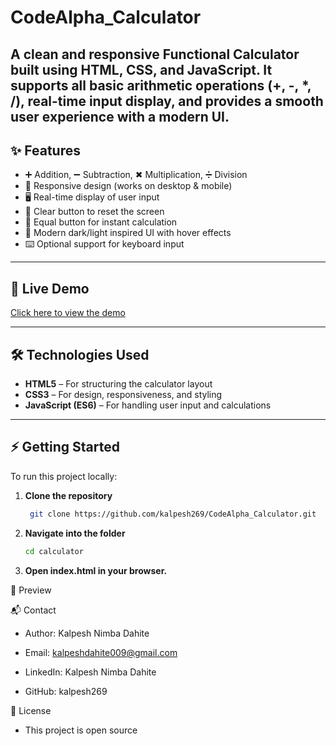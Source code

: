 # CodeAlpha_Calculator
A clean and responsive Functional Calculator built using HTML, CSS, and JavaScript. It supports all basic arithmetic operations (+, -, *, /), real-time input display, and provides a smooth user experience with a modern UI.
---

## ✨ Features
- ➕ Addition, ➖ Subtraction, ✖ Multiplication, ➗ Division
- 📱 Responsive design (works on desktop & mobile)
- 🖥️ Real-time display of user input
- 🧹 Clear button to reset the screen
- 🟰 Equal button for instant calculation
- 🎨 Modern dark/light inspired UI with hover effects
- ⌨️ Optional support for keyboard input

---
## 🚀 Live Demo
[Click here to view the demo](https://kalpesh269.github.io/CodeAlpha_Calculator/)  

---

## 🛠️ Technologies Used
- **HTML5** – For structuring the calculator layout
- **CSS3** – For design, responsiveness, and styling
- **JavaScript (ES6)** – For handling user input and calculations

---

## ⚡ Getting Started
To run this project locally:

1. **Clone the repository**
   ```bash
    git clone https://github.com/kalpesh269/CodeAlpha_Calculator.git
2. **Navigate into the folder**
    ```bash
    cd calculator

3. **Open index.html in your browser.**

📸 Preview



📬 Contact

- Author: Kalpesh Nimba Dahite

- Email: kalpeshdahite009@gmail.com

- LinkedIn: Kalpesh Nimba Dahite

- GitHub: kalpesh269

📝 License
- This project is open source